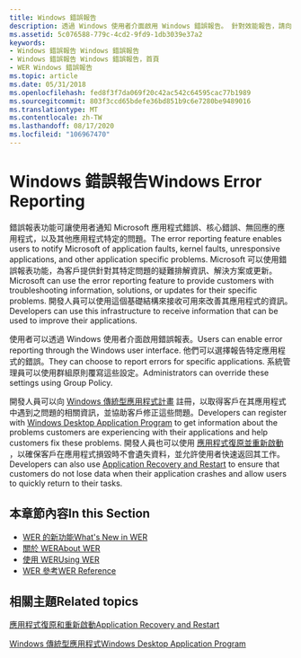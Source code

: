 ```yaml
---
title: Windows 錯誤報告
description: 透過 Windows 使用者介面啟用 Windows 錯誤報告。 針對效能報告，請向 Windows Quality Online 服務註冊 Microsoft 應用程式錯誤報表。
ms.assetid: 5c076588-779c-4cd2-9fd9-1db3039e37a2
keywords:
- Windows 錯誤報告 Windows 錯誤報告
- Windows 錯誤報告 Windows 錯誤報告，首頁
- WER Windows 錯誤報告
ms.topic: article
ms.date: 05/31/2018
ms.openlocfilehash: fed8f3f7da069f20c42ac542c64595cac77b1989
ms.sourcegitcommit: 803f3ccd65bdefe36bd851b9c6e7280be9489016
ms.translationtype: MT
ms.contentlocale: zh-TW
ms.lasthandoff: 08/17/2020
ms.locfileid: "106967470"
---
```

# <a name="windows-error-reporting"></a><span data-ttu-id="f933c-107">Windows 錯誤報告</span><span class="sxs-lookup"><span data-stu-id="f933c-107">Windows Error Reporting</span></span>

<span data-ttu-id="f933c-108">錯誤報表功能可讓使用者通知 Microsoft 應用程式錯誤、核心錯誤、無回應的應用程式，以及其他應用程式特定的問題。</span><span class="sxs-lookup"><span data-stu-id="f933c-108">The error reporting feature enables users to notify Microsoft of application faults, kernel faults, unresponsive applications, and other application specific problems.</span></span> <span data-ttu-id="f933c-109">Microsoft 可以使用錯誤報表功能，為客戶提供針對其特定問題的疑難排解資訊、解決方案或更新。</span><span class="sxs-lookup"><span data-stu-id="f933c-109">Microsoft can use the error reporting feature to provide customers with troubleshooting information, solutions, or updates for their specific problems.</span></span> <span data-ttu-id="f933c-110">開發人員可以使用這個基礎結構來接收可用來改善其應用程式的資訊。</span><span class="sxs-lookup"><span data-stu-id="f933c-110">Developers can use this infrastructure to receive information that can be used to improve their applications.</span></span>

<span data-ttu-id="f933c-111">使用者可以透過 Windows 使用者介面啟用錯誤報表。</span><span class="sxs-lookup"><span data-stu-id="f933c-111">Users can enable error reporting through the Windows user interface.</span></span> <span data-ttu-id="f933c-112">他們可以選擇報告特定應用程式的錯誤。</span><span class="sxs-lookup"><span data-stu-id="f933c-112">They can choose to report errors for specific applications.</span></span> <span data-ttu-id="f933c-113">系統管理員可以使用群組原則覆寫這些設定。</span><span class="sxs-lookup"><span data-stu-id="f933c-113">Administrators can override these settings using Group Policy.</span></span>

<span data-ttu-id="f933c-114">開發人員可以向 [Windows 傳統型應用程式計畫](../appxpkg/windows-desktop-application-program.md) 註冊，以取得客戶在其應用程式中遇到之問題的相關資訊，並協助客戶修正這些問題。</span><span class="sxs-lookup"><span data-stu-id="f933c-114">Developers can register with [Windows Desktop Application Program](../appxpkg/windows-desktop-application-program.md) to get information about the problems customers are experiencing with their applications and help customers fix these problems.</span></span> <span data-ttu-id="f933c-115">開發人員也可以使用 [應用程式復原並重新啟動](/windows/desktop/Recovery/application-recovery-and-restart-portal) ，以確保客戶在應用程式損毀時不會遺失資料，並允許使用者快速返回其工作。</span><span class="sxs-lookup"><span data-stu-id="f933c-115">Developers can also use [Application Recovery and Restart](/windows/desktop/Recovery/application-recovery-and-restart-portal) to ensure that customers do not lose data when their application crashes and allow users to quickly return to their tasks.</span></span>

## <a name="in-this-section"></a><span data-ttu-id="f933c-116">本章節內容</span><span class="sxs-lookup"><span data-stu-id="f933c-116">In this Section</span></span>

-   [<span data-ttu-id="f933c-117">WER 的新功能</span><span class="sxs-lookup"><span data-stu-id="f933c-117">What's New in WER</span></span>](what-s-new-in-wer.md)
-   [<span data-ttu-id="f933c-118">關於 WER</span><span class="sxs-lookup"><span data-stu-id="f933c-118">About WER</span></span>](about-wer.md)
-   [<span data-ttu-id="f933c-119">使用 WER</span><span class="sxs-lookup"><span data-stu-id="f933c-119">Using WER</span></span>](using-wer.md)
-   [<span data-ttu-id="f933c-120">WER 參考</span><span class="sxs-lookup"><span data-stu-id="f933c-120">WER Reference</span></span>](wer-reference.md)

## <a name="related-topics"></a><span data-ttu-id="f933c-121">相關主題</span><span class="sxs-lookup"><span data-stu-id="f933c-121">Related topics</span></span>

<dl> <dt>

[<span data-ttu-id="f933c-122">應用程式復原和重新啟動</span><span class="sxs-lookup"><span data-stu-id="f933c-122">Application Recovery and Restart</span></span>](/windows/desktop/Recovery/application-recovery-and-restart-portal)
</dt> <dt>

[<span data-ttu-id="f933c-123">Windows 傳統型應用程式</span><span class="sxs-lookup"><span data-stu-id="f933c-123">Windows Desktop Application Program</span></span>](../appxpkg/windows-desktop-application-program.md)
</dt> </dl>

 

 